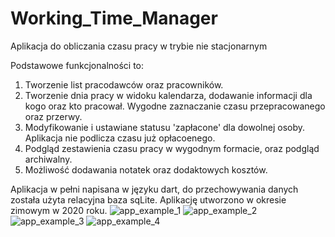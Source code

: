 # Working_Time_Manager
Aplikacja do obliczania czasu pracy w trybie nie stacjonarnym

Podstawowe funkcjonalności to:
1. Tworzenie list pracodawców oraz pracowników.
2. Tworzenie dnia pracy w widoku kalendarza, dodawanie informacji dla kogo oraz kto pracował. Wygodne zaznaczanie czasu przepracowanego oraz przerwy.
3. Modyfikowanie i ustawiane statusu 'zapłacone' dla dowolnej osoby. Aplikacja nie podlicza czasu już opłacoenego.
4. Podgląd zestawienia czasu pracy w wygodnym formacie, oraz podgląd archiwalny.
5. Możliwość dodawania notatek oraz dodaktowych kosztów.

Aplikacja w pełni napisana w języku dart, do przechowywania danych została użyta relacyjna baza sqLite.
Aplikację utworzono w okresie zimowym w 2020 roku.
![app_example_1](https://user-images.githubusercontent.com/68157494/125477210-6aa38384-958b-4c60-86c0-a9435a2c3094.png) ![app_example_2](https://user-images.githubusercontent.com/68157494/125477226-6bdc02fe-4147-4dc8-968d-ef4c46ede64d.png) ![app_example_3](https://user-images.githubusercontent.com/68157494/125477257-1a315120-54af-48bf-b60d-1fd3fe5f8635.png) ![app_example_4](https://user-images.githubusercontent.com/68157494/125477275-a1a009c4-4b43-43bb-8844-6d03c576a406.png)







